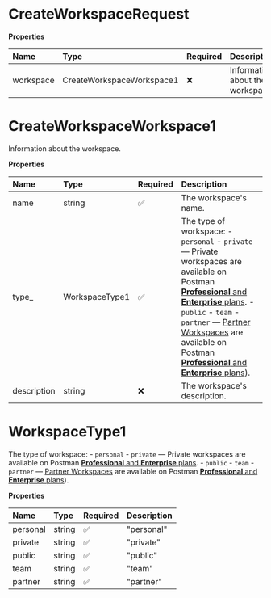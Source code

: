 # CreateWorkspaceRequest

**Properties**

| Name      | Type                      | Required | Description                      |
| :-------- | :------------------------ | :------- | :------------------------------- |
| workspace | CreateWorkspaceWorkspace1 | ❌       | Information about the workspace. |

# CreateWorkspaceWorkspace1

Information about the workspace.

**Properties**

| Name        | Type           | Required | Description                                                                                                                                                                                                                                                                                                                                                                                                                                 |
| :---------- | :------------- | :------- | :------------------------------------------------------------------------------------------------------------------------------------------------------------------------------------------------------------------------------------------------------------------------------------------------------------------------------------------------------------------------------------------------------------------------------------------ |
| name        | string         | ✅       | The workspace's name.                                                                                                                                                                                                                                                                                                                                                                                                                       |
| type\_      | WorkspaceType1 | ✅       | The type of workspace: - `personal` - `private` — Private workspaces are available on Postman [**Professional** and **Enterprise** plans](https://www.postman.com/pricing). - `public` - `team` - `partner` — [Partner Workspaces](https://learning.postman.com/docs/collaborating-in-postman/using-workspaces/partner-workspaces/) are available on Postman [**Professional** and **Enterprise** plans](https://www.postman.com/pricing)). |
| description | string         | ❌       | The workspace's description.                                                                                                                                                                                                                                                                                                                                                                                                                |

# WorkspaceType1

The type of workspace: - `personal` - `private` — Private workspaces are available on Postman [**Professional** and **Enterprise** plans](https://www.postman.com/pricing). - `public` - `team` - `partner` — [Partner Workspaces](https://learning.postman.com/docs/collaborating-in-postman/using-workspaces/partner-workspaces/) are available on Postman [**Professional** and **Enterprise** plans](https://www.postman.com/pricing)).

**Properties**

| Name     | Type   | Required | Description |
| :------- | :----- | :------- | :---------- |
| personal | string | ✅       | "personal"  |
| private  | string | ✅       | "private"   |
| public   | string | ✅       | "public"    |
| team     | string | ✅       | "team"      |
| partner  | string | ✅       | "partner"   |

<!-- This file was generated by liblab | https://liblab.com/ -->
